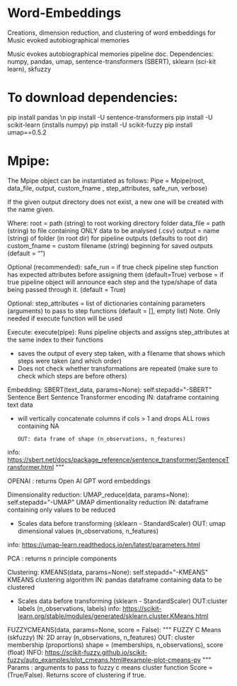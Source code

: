 # Word-Embeddings
Creations, dimension reduction, and clustering of word embeddings for Music evoked autobiographical memories 

Music evokes autobiographical memories pipeline doc.
Dependencies: numpy, pandas, umap, sentence-transformers (SBERT), sklearn (sci-kit learn), skfuzzy

# To download dependencies:

pip install pandas \n
pip install -U sentence-transformers
pip install -U scikit-learn (installs numpy)
pip install -U scikit-fuzzy
pip install umap==0.5.2

# Mpipe:
The Mpipe object can be instantiated as follows:
  Pipe = Mpipe(root, data_file, output, custom_fname , step_attributes, safe_run, verbose)
  
If the given output directory does not exist, a new one will be created with the name given. 

Where:
  root = path (string) to root working directory folder
  data_file = path (string) to file containing ONLY data to be analysed (.csv)
  output = name (string) of folder (in root dir) for pipeline outputs (defaults to root dir)
  custom_fname = custom filename (string) beginning for saved outputs (default = “”)

Optional (recommended):
  safe_run = if true check pipeline step function has expected attributes before assigning them (default=True)
  verbose = if true pipeline object will announce each step and the type/shape of data being passed through it. (default = True)

Optional:
  step_attributes = list of dictionaries containing parameters (arguments) to pass to step functions (default = [], empty list)
Note. Only needed if execute function will be used

Execute:
  execute(pipe):
        Runs pipeline objects and assigns step_attributes at the same index to 	  their functions
-	saves the output of every step taken, with a filename that shows 		  which steps were taken (and which order)
-	Does not check whether transformations are repeated (make sure to check which steps are before others)
            
        
Embedding:
SBERT(text_data, params=None):
        self.stepadd="-SBERT"
        Sentence Bert Sentence Transformer encoding 
        IN: dataframe containing text data 

-	will vertically concatenate columns if cols > 1 and drops ALL rows containing NA

        OUT: data frame of shape (n_observations, n_features)
        
info: https://sbert.net/docs/package_reference/sentence_transformer/SentenceTransformer.html
  	"""

OPENAI : returns Open AI GPT word embeddings 

Dimensionality reduction:
UMAP_reduce(data, params=None):
        self.stepadd="-UMAP"
         UMAP dimentionality reduction 
            IN: dataframe containing only values to be reduced 
-	Scales data before transforming (sklearn - StandardScaler)
OUT: umap dimensional values (n_observations, n_features)
            
info: 
https://umap-learn.readthedocs.io/en/latest/parameters.html

      
PCA : returns n principle components 

Clustering:
KMEANS(data, params=None):
        self.stepadd="-KMEANS"
         KMEANS clustering algorithm
            IN: pandas dataframe containing data to be clustered     
-	Scales data before transforming (sklearn - StandardScaler)
        	OUT:cluster labels (n_observations, labels)
info: https://scikit-learn.org/stable/modules/generated/sklearn.cluster.KMeans.html

       
FUZZYCMEANS(data, params=None, score = False):
        """ FUZZY C Means (skfuzzy)
        IN: 2D array (n_observations, n_features)
        OUT: cluster membership (proportions) shape = (memberships, n_observations), score (float)
        INFO: https://scikit-fuzzy.github.io/scikit-fuzzy/auto_examples/plot_cmeans.html#example-plot-cmeans-py
        """
Params : arguments to pass to fuzzy c means cluster function 
Score = (True/False). Returns score of clustering if true.



